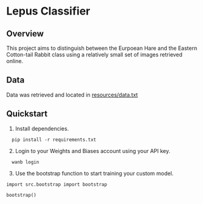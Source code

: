 # Lepus Classifier

## Overview

This project aims to distinguish between the Eurpoean Hare and the Eastern Cotton-tail Rabbit class
using a relatively small set of images retrieved online.

## Data

Data was retrieved and located in [resources/data.txt](resources/data.txt)

## Quickstart

1. Install dependencies.
```
  pip install -r requirements.txt
```

2. Login to your Weights and Biases account using your API key.
```
  wanb login
```

3. Use the bootstrap function to start training your custom model. 
```
import src.bootstrap import bootstrap

bootstrap()
```
